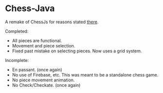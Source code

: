 # Chess-Java

A remake of ChessJs for reasons stated <a href="https://github.com/jackHedaya/ChessJs/blob/master/README.md">there</a>.

Completed:
- All pieces are functional.
- Movement and piece selection.
- Fixed past mistake on selecting pieces. Now uses a grid system.

Incomplete:
- En passant. (once again)
- No use of Firebase, etc. This was meant to be a standalone chess game.
- No piece movement animation.
- No Check/Checkate. (once again)
